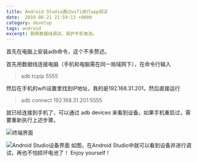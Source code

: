 ```yaml
---
title: Android Studio通过wifi进行app调试
date:  2019-08-21 21:59:13 +0800
category: develop
tags: android
excerpt: 脱离数据线调试，保护手机电池。
---
```


首先在电脑上安装adb命令，这个不多赘述。

首先用数据线连接电脑（手机和电脑需在同一局域网下），在命令行输入
>adb tcpip 5555

然后在手机的wifi设置里找到IP地址，我的是192.168.31.201，然后直接运行 
>adb connect 192.168.31.201:5555

就已经连接到手机了，可以通过 adb devices 来看到设备。如果手机重启过，需要重新执行上述步骤。

![终端界面](https://upload-images.jianshu.io/upload_images/13517457-e4c1535a75c1bfe7.png?imageMogr2/auto-orient/strip%7CimageView2/2/w/1240)

![Android Studio设备界面](https://upload-images.jianshu.io/upload_images/13517457-1eca1e44f2156bb1.png?imageMogr2/auto-orient/strip%7CimageView2/2/w/1240)
如图，在Android Studio中就可以看到设备并进行调试，再也不怕损坏电池了！
Enjoy yourself！